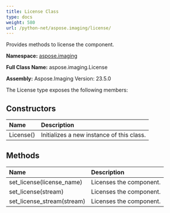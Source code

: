```yaml
---
title: License Class
type: docs
weight: 580
url: /python-net/aspose.imaging/license/
---
```


Provides methods to license the component.

**Namespace:** [aspose.imaging](/imaging/python-net/aspose.imaging/)

**Full Class Name:** aspose.imaging.License

**Assembly:**  Aspose.Imaging Version: 23.5.0

The License type exposes the following members:
## **Constructors**
|**Name**|**Description**|
| :- | :- |
|License()|Initializes a new instance of this class.|
## **Methods**
|**Name**|**Description**|
| :- | :- |
|set_license(license_name)|Licenses the component.|
|set_license(stream)|Licenses the component.|
|set_license_stream(stream)|Licenses the component.|
